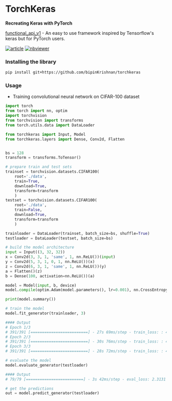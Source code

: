 # TorchKeras
**Recreating Keras with PyTorch**

[functional_api_v1](https://github.com/bipinKrishnan/torchkeras/blob/master/functional_api_v1.ipynb) - An easy to use framework inspired by Tensorflow's keras but for PyTorch users.

[![article](https://img.shields.io/badge/-article-blueviolet)](https://towardsdatascience.com/recreating-keras-functional-api-with-pytorch-cc2974f7143c?source=---------4----------------------------)  [![nbviewer](https://img.shields.io/badge/-nbviewer-blue)](https://nbviewer.jupyter.org/github/bipinKrishnan/torchkeras/blob/master/functional_api_v1.ipynb)

### Installing the library
```bash
pip install git+https://github.com/bipinKrishnan/torchkeras
```
      
### Usage

* Training convolutional neural network on CIFAR-100 dataset

```python
import torch
from torch import nn, optim
import torchvision
from torchvision import transforms
from torch.utils.data import DataLoader

from torchkeras import Input, Model
from torchkeras.layers import Dense, Conv2d, Flatten


bs = 128
transform = transforms.ToTensor()

# prepare train and test sets
trainset = torchvision.datasets.CIFAR100(
    root='./data', 
    train=True, 
    download=True, 
    transform=transform
    )
testset = torchvision.datasets.CIFAR100(
    root='./data', 
    train=False, 
    download=True, 
    transform=transform
    )

trainloader = DataLoader(trainset, batch_size=bs, shuffle=True)
testloader = DataLoader(testset, batch_size=bs)

# build the model architecture
input = Input((3, 32, 32))
x = Conv2d(3, 3, 1, 'same', 1, nn.ReLU())(input)
y = Conv2d(5, 3, 1, 0, 1, nn.ReLU())(x)
z = Conv2d(6, 3, 1, 'same', 1, nn.ReLU())(y)
a = Flatten()(z)
b = Dense(100, activation=nn.ReLU())(a)

model = Model(input, b, device)
model.compile(optim.Adam(model.parameters(), lr=0.001), nn.CrossEntropyLoss())

print(model.summary())

# train the model
model.fit_generator(trainloader, 3)

#### Output
# Epoch 1/3
# 391/391 [=========================] - 27s 69ms/step - train_loss: : 4.5869
# Epoch 2/3
# 391/391 [=========================] - 30s 76ms/step - train_loss: : 4.5388
# Epoch 3/3
# 391/391 [=========================] - 28s 72ms/step - train_loss: : 4.5173

# evaluate the model
model.evaluate_generator(testloader)

#### Output
# 79/79 [=========================] - 3s 42ms/step - eval_loss: 2.3131

# get the predictions
out = model.predict_generator(testloader)
 ```
